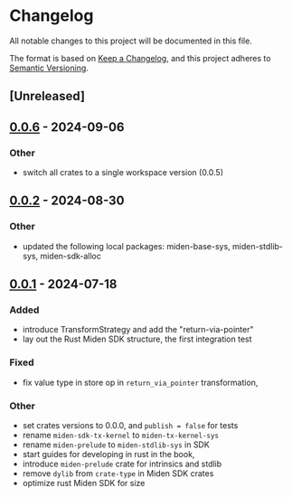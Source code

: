 # Changelog
All notable changes to this project will be documented in this file.

The format is based on [Keep a Changelog](https://keepachangelog.com/en/1.0.0/),
and this project adheres to [Semantic Versioning](https://semver.org/spec/v2.0.0.html).

## [Unreleased]

## [0.0.6](https://github.com/0xpolygonmiden/compiler/compare/miden-sdk-v0.0.5...miden-sdk-v0.0.6) - 2024-09-06

### Other
- switch all crates to a single workspace version (0.0.5)

## [0.0.2](https://github.com/0xPolygonMiden/compiler/compare/miden-sdk-v0.0.1...miden-sdk-v0.0.2) - 2024-08-30

### Other
- updated the following local packages: miden-base-sys, miden-stdlib-sys, miden-sdk-alloc

## [0.0.1](https://github.com/0xPolygonMiden/compiler/compare/miden-sdk-v0.0.0...miden-sdk-v0.0.1) - 2024-07-18

### Added
- introduce TransformStrategy and add the "return-via-pointer"
- lay out the Rust Miden SDK structure, the first integration test

### Fixed
- fix value type in store op in `return_via_pointer` transformation,

### Other
- set crates versions to 0.0.0, and `publish = false` for tests
- rename `miden-sdk-tx-kernel` to `miden-tx-kernel-sys`
- rename `miden-prelude` to `miden-stdlib-sys` in SDK
- start guides for developing in rust in the book,
- introduce `miden-prelude` crate for intrinsics and stdlib
- remove `dylib` from `crate-type` in Miden SDK crates
- optimize rust Miden SDK for size
